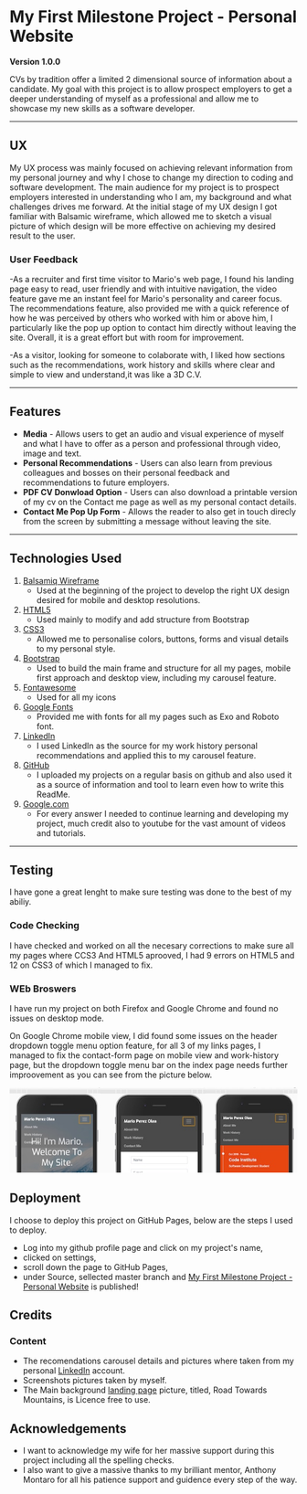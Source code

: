 # My First Milestone Project - Personal Website

**Version 1.0.0**

CVs by tradition offer a limited 2 dimensional source of information about a candidate. My goal with this project is to allow prospect employers to get a deeper understanding of myself as a professional and allow me to showcase my new skills as a software developer.  

---

## UX

My UX process was mainly focused on achieving relevant information from my personal journey and why I chose to change my direction to coding and software development. The main audience for my project is to prospect employers interested in understanding who I am, my background and what challenges drives me forward.
At the initial stage of my UX design I got familiar with Balsamic wireframe, which allowed me to sketch a visual picture of which design will be more effective on achieving my desired result to the user.

### User Feedback

-As a recruiter and first time visitor to Mario's web page, I found his landing page easy to read, user friendly and with intuitive navigation, the video feature gave me an instant feel for Mario's personality and career focus.
The recommendations feature, also provided me with a quick reference of how he was perceived by others who worked with him or above him, I particularly like the pop up option to contact him directly without leaving the site.
Overall, it is a great effort but with room for improvement.
 
-As a visitor, looking for someone to colaborate with, I liked how sections such as the recommendations, work history and skills where clear and simple to view and understand,it was like a 3D C.V.


---


## Features

* **Media** - Allows users to get an audio and visual experience of myself and what I have to offer as a person and professional through video, image and text.
* **Personal Recommendations** - Users can also learn from previous colleagues and bosses on their personal feedback and recommendations to future employers.
* **PDF CV Donwload Option** - Users can also download a printable version of my cv on the Contact me page as well as my personal contact details.
* **Contact Me Pop Up Form** - Allows the reader to also get in touch direcly from the screen by submitting a message without leaving the site.

---

## Technologies Used

1. [Balsamiq Wireframe](https://balsamiq.com/)
     - Used at the beginning of the project to develop the right UX design desired for mobile and desktop resolutions.
2. [HTML5](https://en.wikipedia.org/wiki/HTML5)
     - Used mainly to modify and add structure from Bootstrap
3. [CSS3](https://en.wikipedia.org/wiki/Cascading_Style_Sheets#CSS_3)
     - Allowed me to personalise colors, buttons, forms and visual details to my personal style.
4. [Bootstrap](https://getbootstrap.com/)
     - Used to build the main frame and structure for all my pages, mobile first approach and desktop view, including my carousel feature.
5. [Fontawesome](https://fontawesome.com/)
     - Used for all my icons
6. [Google Fonts](https://fonts.google.com/)
     - Provided me with fonts for all my pages such as Exo and Roboto font.
7. [LinkedIn](https://www.linkedin.com/in/marioperezolea/)
     - I used LinkedIn as the source for my work history personal recommendations and applied this to my carousel feature.
8. [GitHub](https://github.com/)
     - I uploaded my projects on a regular basis on github and also used it as a source of information and tool to learn even how to write this ReadMe.
9. [Google.com](https://www.google.com/)
     - For every answer I needed to continue learning and developing my project, much credit also to youtube for the vast amount of videos and tutorials.

---

## Testing

I have gone a great lenght to make sure testing was done to the best of my abiliy. 

### Code Checking

I have checked and worked on all the necesary corrections to make sure all my pages where CCS3 And HTML5 aprooved, I had 9 errors on HTML5 and 12 on CSS3 of which I managed to fix.

### WEb Broswers

I have run my project on both Firefox and Google Chrome and found no issues on desktop mode.

On Google Chrome mobile view, I did found some issues on the header dropdown toggle menu option feature, for all 3 of my links pages, I managed to fix the contact-form page on mobile view and work-history page, but the dropdown toggle menu bar on the index page needs further improovement as you can see from the picture below.

![Mobile View Toggle](https://github.com/Supermario78/my-first-milestone-project/blob/master/assets/images/mobile-view.jpg?raw=true)


## Deployment

I choose to deploy this project on GitHub Pages, below are the steps I used to deploy.

- Log into my github profile page and click on my project's name,
- clicked on settings,
- scroll down the page to GitHub Pages,
- under Source, sellected master branch and [My First Milestone Project - Personal Website](https://supermario78.github.io/my-first-milestone-project/) is published!

## Credits

### Content

- The recomendations carousel details and pictures where taken from my personal [LinkedIn](https://www.linkedin.com/in/marioperezolea/) account.
- Screenshots pictures taken by myself.
- The Main background [landing page](https://www.pexels.com/photo/road-toward-mountains-2387634/) picture, titled, Road Towards Mountains, is Licence free to use.


## Acknowledgements

- I want to acknowledge my wife for her massive support during this project including all the spelling checks.
- I also want to give a massive thanks to my brilliant mentor, Anthony Montaro for all his patience support and guidence every step of the way.

